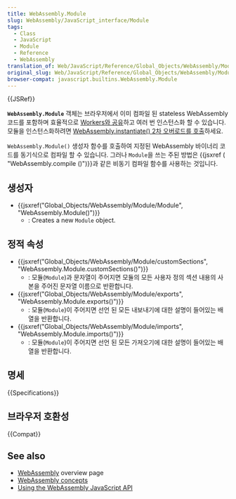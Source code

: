 ```yaml
---
title: WebAssembly.Module
slug: WebAssembly/JavaScript_interface/Module
tags:
  - Class
  - JavaScript
  - Module
  - Reference
  - WebAssembly
translation_of: Web/JavaScript/Reference/Global_Objects/WebAssembly/Module
original_slug: Web/JavaScript/Reference/Global_Objects/WebAssembly/Module
browser-compat: javascript.builtins.WebAssembly.Module
---
```


{{JSRef}}

**`WebAssembly.Module`** 객체는 브라우저에서 이미 컴파일 된 stateless WebAssembly 코드를 포함하며 효율적으로 [Workers와 공유](/ko/docs/Web/API/Worker/postMessage)하고 여러 번 인스턴스화 할 수 있습니다. 모듈을 인스턴스화하려면 [WebAssembly.instantiate() 2차 오버로드를 호출](/ko/docs/Web/JavaScript/Reference/Global_Objects/WebAssembly/instantiate#Secondary_overload_%E2%80%94_taking_a_module_object_instance)하세요.

`WebAssembly.Module()` 생성자 함수를 호출하여 지정된 WebAssembly 바이너리 코드를 동기식으로 컴파일 할 수 있습니다. 그러나 `Module`을 쓰는 주된 방법은 {{jsxref ( "WebAssembly.compile ()")}}과 같은 비동기 컴파일 함수를 사용하는 것입니다.

## 생성자

- {{jsxref("Global_Objects/WebAssembly/Module/Module", "WebAssembly.Module()")}}
  - : Creates a new `Module` object.

## 정적 속성

- {{jsxref("Global_Objects/WebAssembly/Module/customSections", "WebAssembly.Module.customSections()")}}
  - : 모듈(`Module`)과 문자열이 주어지면 모듈의 모든 사용자 정의 섹션 내용의 사본을 주어진 문자열 이름으로 반환합니다.
- {{jsxref("Global_Objects/WebAssembly/Module/exports", "WebAssembly.Module.exports()")}}
  - : 모듈(`Module`)이 주어지면 선언 된 모든 내보내기에 대한 설명이 들어있는 배열을 반환합니다.
- {{jsxref("Global_Objects/WebAssembly/Module/imports", "WebAssembly.Module.imports()")}}
  - : 모듈(`Module`)이 주어지면 선언 된 모든 가져오기에 대한 설명이 들어있는 배열을 반환합니다.

## 명세

{{Specifications}}

## 브라우저 호환성

{{Compat}}

## See also

- [WebAssembly](/ko/docs/WebAssembly) overview page
- [WebAssembly concepts](/ko/docs/WebAssembly/Concepts)
- [Using the WebAssembly JavaScript API](/ko/docs/WebAssembly/Using_the_JavaScript_API)
